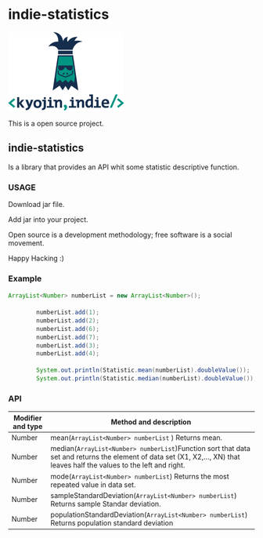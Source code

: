# indie-statistics
![Image of KyojinIndie](https://github.com/kyojinindie/indie-statistics/blob/master/kyojinIndie.png)


This is a open source project.

## **indie-statistics**

Is a library that provides an API whit some statistic descriptive function.

### **USAGE**

Download jar file.

Add jar into your project.

Open source is a development methodology; free software is a social movement.

Happy Hacking :)

### **Example**

```java
ArrayList<Number> numberList = new ArrayList<Number>();
		
		numberList.add(1);
		numberList.add(2);
		numberList.add(6);
		numberList.add(7);
		numberList.add(3);
		numberList.add(4);
		
		System.out.println(Statistic.mean(numberList).doubleValue());
		System.out.println(Statistic.median(numberList).doubleValue());
```
		


### **API**

Modifier and type | Method and description
------------ | -------------
Number | mean(`ArrayList<Number> numberList` ) Returns mean.
Number | median(`ArrayList<Number> numberList`)Function sort that data set and returns the element of data set (X1, X2,…, XN) that leaves half the values to the left and right.
Number | mode(`ArrayList<Number> numberList`) Returns the most repeated value in data set.
Number | sampleStandardDeviation(`ArrayList<Number> numberList`) Returns sample Standar deviation.
Number | populationStandardDeviation(`ArrayList<Number> numberList`) Returns population standard deviation
